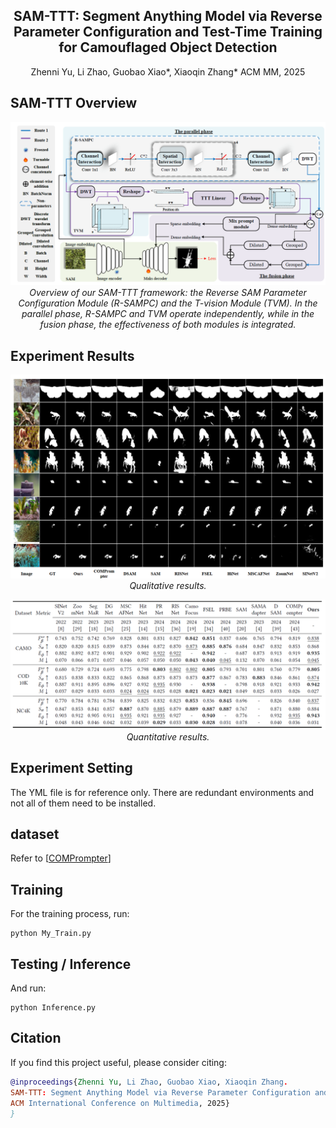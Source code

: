 <div align="center">
<h2>SAM-TTT: Segment Anything Model via Reverse Parameter Configuration and Test-Time Training for Camouflaged Object Detection
</h2>
Zhenni Yu, Li Zhao, Guobao Xiao*, Xiaoqin Zhang*
ACM MM, 2025
</div>


## SAM-TTT Overview
<p align="center">
    <img src="asset/SAM-TTT.png"/> <br/>
    <em> 
    Overview of our SAM-TTT framework: the Reverse SAM Parameter Configuration Module (R-SAMPC) and the T-vision Module
(TVM). In the parallel phase, R-SAMPC and TVM operate independently, while in the fusion phase, the effectiveness of both modules is
integrated.
    </em>
</p>

## Experiment Results

<p align="center">
    <img src="asset/Qualitative_analysis.png"/> <br/>
    <em>
    Qualitative results.
    </em>
</p>


<p align="center">
    <img src="asset/Quantitative_result.png"/> <br/>
    <em> 
    Quantitative results.
    </em>
</p>





## Experiment Setting

The YML file is for reference only. There are redundant environments and not all of them need to be installed.

## dataset
Refer to [[COMPrompter](https://github.com/guobaoxiao/COMPrompter)]


## Training
For the training process, run:

    python My_Train.py

## Testing / Inference

And run:

    python Inference.py


## Citation

If you find this project useful, please consider citing:

```bibtex
@inproceedings{Zhenni Yu, Li Zhao, Guobao Xiao, Xiaoqin Zhang. 
SAM-TTT: Segment Anything Model via Reverse Parameter Configuration and Test-Time Training for Camouflaged Object Detection [C]. 
ACM International Conference on Multimedia, 2025}
}
```